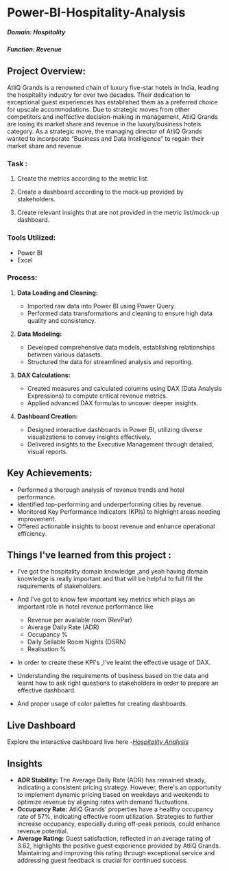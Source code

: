 # Power-BI-Hospitality-Analysis


##### Domain: Hospitality  
##### Function: Revenue

## Project Overview:
AtliQ Grands is a renowned chain of luxury five-star hotels in India, leading the hospitality industry for over two decades. Their dedication to exceptional guest experiences has established them as a preferred choice for upscale accommodations.
Due to strategic moves from other competitors and ineffective decision-making in management, AtliQ Grands are losing its market share and revenue in the luxury/business hotels category. As a strategic move, the managing director of AtliQ Grands wanted to incorporate “Business and Data Intelligence” to regain their market share and revenue.

### Task :

1. Create the metrics according to the metric list.

2. Create a dashboard according to the mock-up provided by stakeholders.

3. Create relevant insights that are not provided in the metric list/mock-up dashboard.
### Tools Utilized:
- Power BI
- Excel

### Process:
1. **Data Loading and Cleaning:**
   - Imported raw data into Power BI using Power Query.
   - Performed data transformations and cleaning to ensure high data quality and consistency.

2. **Data Modeling:**
   - Developed comprehensive data models, establishing relationships between various datasets.
   - Structured the data for streamlined analysis and reporting.

3. **DAX Calculations:**
   - Created measures and calculated columns using DAX (Data Analysis Expressions) to compute critical revenue metrics.
   - Applied advanced DAX formulas to uncover deeper insights.

4. **Dashboard Creation:**
   - Designed interactive dashboards in Power BI, utilizing diverse visualizations to convey insights effectively.
   - Delivered insights to the Executive Management through detailed, visual reports.

## Key Achievements:
- Performed a thorough analysis of revenue trends and hotel performance.
- Identified top-performing and underperforming cities by revenue.
- Monitored Key Performance Indicators (KPIs) to highlight areas needing improvement.
- Offered actionable insights to boost revenue and enhance operational efficiency.

## Things I've learned from this project :

- I've got the hospitality domain knowledge ,and yeah having domain knowledge is really important and that will be helpful to full fill the requirements of stakeholders.

- And I've got to know few important key metrics which plays an important role in hotel revenue performance like 
  - Revenue per available room (RevPar)
  - Average Daily Rate (ADR)
  - Occupancy %
  - Daily Sellable Room Nights (DSRN)
  - Realisation %
 
- In order to create these KPI's ,I've learnt the effective usage of DAX.
- Understanding the  requirements of business based on the data and learnt how to ask right questions to stakeholders in order to prepare an effective dashboard.
- And proper usage of color palettes for creating dashboards.

## Live Dashboard
Explore the interactive dashboard live here -_[Hospitality Analysis](https://app.powerbi.com/view?r=eyJrIjoiZTQxOGMxZDctZjM0MS00OGJlLThlYmEtZDZiMTMwNzliNGE4IiwidCI6ImM2ZTU0OWIzLTVmNDUtNDAzMi1hYWU5LWQ0MjQ0ZGM1YjJjNCJ9)_

## Insights
-  **ADR Stability:** The Average Daily Rate (ADR) has remained steady, indicating a consistent pricing strategy. However, there's an opportunity to implement dynamic pricing based on weekdays and weekends to optimize revenue by aligning rates with demand fluctuations.
- **Occupancy Rate:** AtliQ Grands' properties have a healthy occupancy rate of 57%, indicating effective room utilization. Strategies to further increase occupancy, especially during off-peak periods, could enhance revenue potential.
- **Average Rating:** Guest satisfaction, reflected in an average rating of 3.62, highlights the positive guest experience provided by AtliQ Grands. Maintaining and improving this rating through exceptional service and addressing guest feedback is crucial for continued success.
